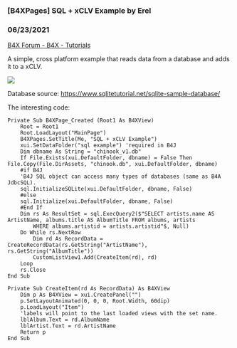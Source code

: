 ### [B4XPages] SQL + xCLV Example by Erel
### 06/23/2021
[B4X Forum - B4X - Tutorials](https://www.b4x.com/android/forum/threads/131888/)

A simple, cross platform example that reads data from a database and adds it to a xCLV.  
  
![](https://www.b4x.com/android/forum/attachments/115371)  
  
Database source: <https://www.sqlitetutorial.net/sqlite-sample-database/>  
  
The interesting code:  

```B4X
Private Sub B4XPage_Created (Root1 As B4XView)  
    Root = Root1  
    Root.LoadLayout("MainPage")  
    B4XPages.SetTitle(Me, "SQL + xCLV Example")  
    xui.SetDataFolder("sql example") 'required in B4J  
    Dim dbname As String = "chinook_v1.db"  
    If File.Exists(xui.DefaultFolder, dbname) = False Then File.Copy(File.DirAssets, "chinook.db", xui.DefaultFolder, dbname)  
    #if B4J  
    'B4J SQL object can access many types of databases (same as B4A JdbcSQL).  
    sql.InitializeSQLite(xui.DefaultFolder, dbname, False)  
    #else  
    sql.Initialize(xui.DefaultFolder, dbname, False)  
    #End If  
    Dim rs As ResultSet = sql.ExecQuery2($"SELECT artists.name AS ArtistName, albums.title AS AlbumTitle FROM albums, artists   
        WHERE albums.artistid = artists.artistid"$, Null)  
    Do While rs.NextRow  
        Dim rd As RecordData = CreateRecordData(rs.GetString("ArtistName"), rs.GetString("AlbumTitle"))  
        CustomListView1.Add(CreateItem(rd), rd)  
    Loop  
    rs.Close  
End Sub  
  
Private Sub CreateItem(rd As RecordData) As B4XView  
    Dim p As B4XView = xui.CreatePanel("")  
    p.SetLayoutAnimated(0, 0, 0, Root.Width, 60dip)  
    p.LoadLayout("Item")  
    'labels will point to the last loaded views with the set name.  
    lblAlbum.Text = rd.AlbumName  
    lblArtist.Text = rd.ArtistName  
    Return p  
End Sub
```